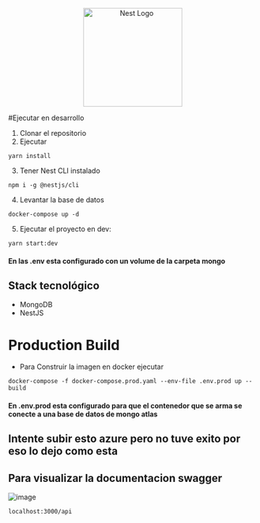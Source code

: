 <p align="center">
  <a href="http://nestjs.com/" target="blank"><img src="https://nestjs.com/img/logo-small.svg" width="200" alt="Nest Logo" /></a>
</p>

#Ejecutar en desarrollo

1. Clonar el repositorio
2. Ejecutar
```
yarn install
```

3. Tener Nest CLI instalado
```
npm i -g @nestjs/cli
```

4. Levantar la base de datos
```
docker-compose up -d
```

5. Ejecutar el proyecto en dev:
```
yarn start:dev
```

#### En las .env esta configurado con un volume de la carpeta mongo

## Stack tecnológico
* MongoDB
* NestJS

# Production Build
* Para Construir la imagen en docker ejecutar
```
docker-compose -f docker-compose.prod.yaml --env-file .env.prod up --build
```
#### En .env.prod esta configurado para que el contenedor que se arma se conecte a una base de datos de mongo atlas

## Intente subir esto azure pero no tuve exito por eso lo dejo como esta

## Para visualizar la documentacion swagger
![image](https://user-images.githubusercontent.com/11765730/210153386-f158cd2f-6d3b-4417-abb3-12a4f982e3be.png)

```
localhost:3000/api
```
